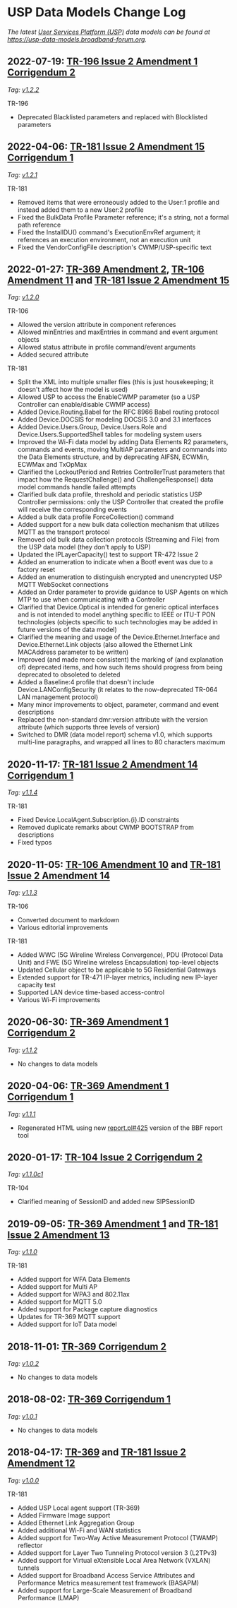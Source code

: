 # USP Data Models Change Log

*The latest [User Services Platform (USP)](https://usp.technology) data models can be found at <https://usp-data-models.broadband-forum.org>.*

## 2022-07-19: [TR-196 Issue 2 Amendment 1 Corrigendum 2](https://usp-data-models.broadband-forum.org/#FAPService:2)

*Tag: [v1.2.2](https://github.com/BroadbandForum/usp-data-models/releases/tag/v1.2.2)*

TR-196

* Deprecated Blacklisted parameters and replaced with Blocklisted
  parameters

## 2022-04-06: [TR-181 Issue 2 Amendment 15 Corrigendum 1](https://usp-data-models.broadband-forum.org/#Device:2.15)

*Tag: [v1.2.1](https://github.com/BroadbandForum/usp-data-models/releases/tag/v1.2.1)*

TR-181

* Removed items that were erroneously added to the User:1 profile and instead
  added them to a new User:2 profile
* Fixed the BulkData Profile Parameter reference; it's a string, not a formal
  path reference
* Fixed the InstallDU() command's ExecutionEnvRef argument; it references an
  execution environment, not an execution unit
* Fixed the VendorConfigFile description's CWMP/USP-specific text

## 2022-01-27: [TR-369 Amendment 2](https://usp.technology), [TR-106 Amendment 11](https://data-model-template.broadband-forum.org) and [TR-181 Issue 2 Amendment 15](https://usp-data-models.broadband-forum.org/#Device:2.15)

*Tag: [v1.2.0](https://github.com/BroadbandForum/usp-data-models/releases/tag/v1.2.0)*

TR-106

* Allowed the version attribute in component references
* Allowed minEntries and maxEntries in command and event argument objects
* Allowed status attribute in profile command/event arguments
* Added secured attribute

TR-181

* Split the XML into multiple smaller files (this is just housekeeping; it
  doesn't affect how the model is used)
* Allowed USP to access the EnableCWMP parameter (so a USP Controller can
  enable/disable CWMP access)
* Added Device.Routing.Babel for the RFC 8966 Babel routing protocol
* Added Device.DOCSIS for modeling DOCSIS 3.0 and 3.1 interfaces
* Added Device.Users.Group, Device.Users.Role and Device.Users.SupportedShell
  tables for modeling system users
* Improved the Wi-Fi data model by adding Data Elements R2 parameters,
  commands and events, moving MultiAP parameters and commands into the Data
  Elements structure, and by deprecating AIFSN, ECWMin, ECWMax and TxOpMax
* Clarified the LockoutPeriod and Retries ControllerTrust parameters that
  impact how the RequestChallenge() and ChallengeResponse() data model
  commands handle failed attempts
* Clarified bulk data profile, threshold and periodic statistics USP
  Controller permissions: only the USP Controller that created the profile
  will receive the corresponding events
* Added a bulk data profile ForceCollection() command
* Added support for a new bulk data collection mechanism that utilizes MQTT
  as the transport protocol
* Removed old bulk data collection protocols (Streaming and File) from the USP
  data model (they don't apply to USP)
* Updated the IPLayerCapacity() test to support TR-472 Issue 2
* Added an enumeration to indicate when a Boot! event was due to a factory
  reset
* Added an enumeration to distinguish encrypted and unencrypted USP MQTT
  WebSocket connections
* Added an Order parameter to provide guidance to USP Agents on which MTP to
  use when communicating with a Controller
* Clarified that Device.Optical is intended for generic optical interfaces
  and is not intended to model anything specific to IEEE or ITU-T PON
  technologies (objects specific to such technologies may be added in future
  versions of the data model)
* Clarified the meaning and usage of the Device.Ethernet.Interface and
  Device.Ethernet.Link objects (also allowed the Ethernet Link MACAddress
  parameter to be written)
* Improved (and made more consistent) the marking of (and explanation of)
  deprecated items, and how such items should progress from being deprecated
  to obsoleted to deleted
* Added a Baseline:4 profile that doesn't include Device.LANConfigSecurity
  (it relates to the now-deprecated TR-064 LAN management protocol)
* Many minor improvements to object, parameter, command and event descriptions
* Replaced the non-standard dmr:version attribute with the version attribute
  (which supports three levels of version)
* Switched to DMR (data model report) schema v1.0, which supports multi-line
  paragraphs, and wrapped all lines to 80 characters maximum

## 2020-11-17: [TR-181 Issue 2 Amendment 14 Corrigendum 1](https://usp-data-models.broadband-forum.org/#Device:2.14)

*Tag: [v1.1.4](https://github.com/BroadbandForum/usp-data-models/releases/tag/v1.1.4)*

TR-181

* Fixed Device.LocalAgent.Subscription.{i}.ID constraints
* Removed duplicate remarks about CWMP BOOTSTRAP from descriptions
* Fixed typos

## 2020-11-05: [TR-106 Amendment 10](https://data-model-template.broadband-forum.org) and [TR-181 Issue 2 Amendment 14](https://usp-data-models.broadband-forum.org/#Device:2.14)

*Tag: [v1.1.3](https://github.com/BroadbandForum/usp-data-models/releases/tag/v1.1.3)*

TR-106

* Converted document to markdown
* Various editorial improvements

TR-181

* Added WWC (5G Wireline Wireless Convergence), PDU (Protocol Data Unit) and FWE (5G Wireline wireless Encapsulation) top-level objects
* Updated Cellular object to be applicable to 5G Residential Gateways
* Extended support for TR-471 IP-layer metrics, including new IP-layer capacity test
* Supported LAN device time-based access-control
* Various Wi-Fi improvements

## 2020-06-30: [TR-369 Amendment 1 Corrigendum 2](https://usp.technology)

*Tag: [v1.1.2](https://github.com/BroadbandForum/usp-data-models/releases/tag/v1.1.2)*

* No changes to data models

## 2020-04-06: [TR-369 Amendment 1 Corrigendum 1](https://usp.technology)

*Tag: [v1.1.1](https://github.com/BroadbandForum/usp-data-models/releases/tag/v1.1.1)*

* Regenerated HTML using new [report.pl#425](https://github.com/BroadbandForum/cwmp-xml-tools/releases/tag/report.pl%23425) version of the BBF report tool

## 2020-01-17: [TR-104 Issue 2 Corrigendum 2](https://usp-data-models.broadband-forum.org/#VoiceService:2)

*Tag: [v1.1.0c1](https://github.com/BroadbandForum/usp-data-models/releases/tag/v1.1.0c1)*

TR-104

* Clarified meaning of SessionID and added new SIPSessionID

## 2019-09-05: [TR-369 Amendment 1](https://usp.technology) and [TR-181 Issue 2 Amendment 13](https://usp-data-models.broadband-forum.org/#Device:2.13)

*Tag: [v1.1.0](https://github.com/BroadbandForum/usp-data-models/releases/tag/v1.1.0)*

TR-181

* Added support for WFA Data Elements
* Added support for Multi AP
* Added support for WPA3 and 802.11ax
* Added support for MQTT 5.0
* Added support for Package capture diagnostics
* Updates for TR-369 MQTT support
* Added support for IoT Data model

## 2018-11-01: [TR-369 Corrigendum 2](https://usp.technology)

*Tag: [v1.0.2](https://github.com/BroadbandForum/usp-data-models/releases/tag/v1.0.2)*

* No changes to data models

## 2018-08-02: [TR-369 Corrigendum 1](https://usp.technology)

*Tag: [v1.0.1](https://github.com/BroadbandForum/usp-data-models/releases/tag/v1.0.1)*

* No changes to data models

## 2018-04-17: [TR-369](https://usp.technology) and [TR-181 Issue 2 Amendment 12](https://usp-data-models.broadband-forum.org/#Device:2.12)

*Tag: [v1.0.0](https://github.com/BroadbandForum/usp-data-models/releases/tag/v1.0.0)*

TR-181

* Added USP Local agent support (TR-369)
* Added Firmware Image support
* Added Ethernet Link Aggregation Group
* Added additional Wi-Fi and WAN statistics
* Added support for Two-Way Active Measurement Protocol (TWAMP) reflector
* Added support for Layer Two Tunneling Protocol version 3 (L2TPv3)
* Added support for Virtual eXtensible Local Area Network (VXLAN) tunnels
* Added support for Broadband Access Service Attributes and Performance Metrics measurement test framework (BASAPM)
* Added support for Large-Scale Measurement of Broadband Performance (LMAP)
